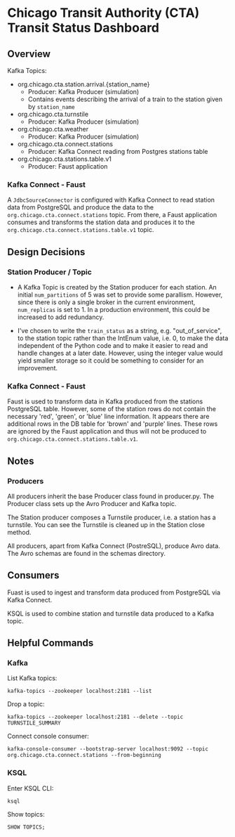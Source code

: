 # Chicago Transit Authority (CTA) Transit Status Dashboard

## Overview


Kafka Topics:

* org.chicago.cta.station.arrival.{station_name}
  - Producer: Kafka Producer (simulation)
  - Contains events describing the arrival of a train to the station given by `station_name`
* org.chicago.cta.turnstile
  - Producer: Kafka Producer (simulation)
* org.chicago.cta.weather
  - Producer: Kafka Producer (simulation)
* org.chicago.cta.connect.stations
  - Producer: Kafka Connect reading from Postgres stations table
* org.chicago.cta.stations.table.v1
  - Producer: Faust application
  
### Kafka Connect - Faust

A `JdbcSourceConnector` is configured with Kafka Connect to read station data from PostgreSQL
and produce the data to the `org.chicago.cta.connect.stations` topic. From there, a Faust 
application consumes and transforms the station data and produces it to the
`org.chicago.cta.connect.stations.table.v1` topic.


## Design Decisions

### Station Producer / Topic

* A Kafka Topic is created by the Station producer for each station. An initial `num_partitions` 
  of 5 was set to provide some parallism. However, since there is only a single broker in the 
  current environment, `num_replicas` is set to 1. In a production environment, this could be
  increased to add redundancy.
  
* I've chosen to write the `train_status` as a string, e.g. "out_of_service", to the station topic
  rather than the IntEnum value, i.e. 0, to make the data independent of the Python code and to make
  it easier to read and handle changes  at a later date. However, using the integer value 
  would yield smaller storage so it could be something to consider for an improvement.
 

### Kafka Connect - Faust

Faust is used to transform data in Kafka produced from the stations PostgreSQL table. However, some
of the station rows do not contain the necessary 'red', 'green', or 'blue' line information. It appears
there are additional rows in the DB table for 'brown' and 'purple' lines. These rows are ignored by the 
Faust application and thus will not be produced to `org.chicago.cta.connect.stations.table.v1`.
  
  
## Notes

### Producers

All producers inherit the base Producer class found in producer.py. The Producer class sets up 
the Avro Producer and Kafka topic.

The Station producer composes a Turnstile producer, i.e. a station has a turnstile. You can see
the Turnstile is cleaned up in the Station close method. 

All producers, apart from Kafka Connect (PostreSQL), produce Avro data. The Avro schemas are found 
in the schemas directory.


## Consumers

Fuast is used to ingest and transform data produced from PostgreSQL via Kafka Connect.

KSQL is used to combine station and turnstile data produced to a Kafka topic.


## Helpful Commands

### Kafka

List Kafka topics: 

```
kafka-topics --zookeeper localhost:2181 --list
```

Drop a topic:

```
kafka-topics --zookeeper localhost:2181 --delete --topic TURNSTILE_SUMMARY
```

Connect console consumer:

```
kafka-console-consumer --bootstrap-server localhost:9092 --topic org.chicago.cta.connect.stations --from-beginning
```

### KSQL

Enter KSQL CLI:

```
ksql
```

Show topics:

```
SHOW TOPICS;
```